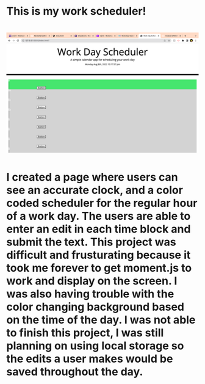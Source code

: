 # This is my work scheduler!

# ![Work Scheduler Screenshot](/image/Screen%20Shot%202022-08-08%20at%2010.36.43%20PM.png "Optional Title")

# I created a page where users can see an accurate clock, and a color coded scheduler for the regular hour of a work day. The users are able to enter an edit in each time block and submit the text. This project was difficult and frusturating because it took me forever to get moment.js to work and display on the screen. I was also having trouble with the color changing background based on the time of the day. I was not able to finish this project, I was still planning on using local storage so the edits a user makes would be saved throughout the day.